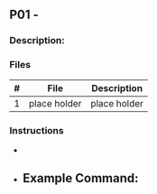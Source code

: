 ## P01 -
### 
### Description:


### Files

|   #   | File             | Description                                        |
| :---: | ---------------- | -------------------------------------------------- |
|   1   | place holder     | place holder      |


### Instructions

- 



- Example Command:
    - 
